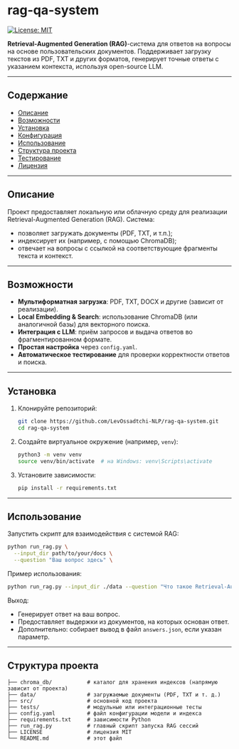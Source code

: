 # rag-qa-system

[![License: MIT](https://img.shields.io/badge/License-MIT-blue.svg)](LICENSE)

**Retrieval-Augmented Generation (RAG)**-система для ответов на вопросы на основе пользовательских документов. Поддерживает загрузку текстов из PDF, TXT и других форматов, генерирует точные ответы с указанием контекста, используя open-source LLM.

---

##  Содержание

- [Описание](#описание)  
- [Возможности](#возможности)  
- [Установка](#установка)  
- [Конфигурация](#конфигурация)  
- [Использование](#использование)  
- [Структура проекта](#структура-проекта)  
- [Тестирование](#тестирование)  
- [Лицензия](#лицензия)  

---

##  Описание

Проект предоставляет локальную или облачную среду для реализации Retrieval-Augmented Generation (RAG). Система:
- позволяет загружать документы (PDF, TXT, и т.п.);
- индексирует их (например, с помощью ChromaDB);
- отвечает на вопросы с ссылкой на соответствующие фрагменты текста и контекст.

---

##  Возможности

- **Мультиформатная загрузка**: PDF, TXT, DOCX и другие (зависит от реализации).
- **Local Embedding & Search**: использование ChromaDB (или аналогичной базы) для векторного поиска.
- **Интеграция с LLM**: приём запросов и выдача ответов во фрагментированном формате.
- **Простая настройка** через `config.yaml`.
- **Автоматическое тестирование** для проверки корректности ответов и поиска.

---

##  Установка

1. Клонируйте репозиторий:
    ```bash
    git clone https://github.com/LevOssadtchi-NLP/rag-qa-system.git
    cd rag-qa-system
    ```

2. Создайте виртуальное окружение (например, `venv`):
    ```bash
    python3 -m venv venv
    source venv/bin/activate  # на Windows: venv\Scripts\activate
    ```

3. Установите зависимости:
    ```bash
    pip install -r requirements.txt
    ```

---

## Использование

Запустить скрипт для взаимодействия с системой RAG:

```bash
python run_rag.py \
  --input_dir path/to/your/docs \
  --question "Ваш вопрос здесь" \
```

Пример использования:

```bash
python run_rag.py --input_dir ./data --question "Что такое Retrieval-Augmented Generation?"
```

Выход:

* Генерирует ответ на ваш вопрос.
* Предоставляет выдержки из документов, на которых основан ответ.
* Дополнительно: собирает вывод в файл `answers.json`, если указан параметр.

---

## Структура проекта

```
├── chroma_db/           # каталог для хранения индексов (напрямую зависит от проекта)
├── data/                # загружаемые документы (PDF, TXT и т. д.)
├── src/                 # основной код проекта
├── tests/               # модульные или интеграционные тесты
├── config.yaml          # файл конфигурации модели и индекса
├── requirements.txt     # зависимости Python
├── run_rag.py           # главный скрипт запуска RAG сессий
├── LICENSE              # лицензия MIT
└── README.md            # этот файл
```
